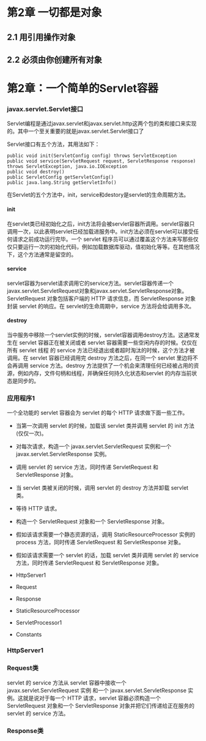 # 第2章 一切都是对象 #

## 2.1 用引用操作对象 ##


## 2.2 必须由你创建所有对象 ##

# 第2章：一个简单的Servlet容器 #

### javax.servlet.Servlet接口 ###

Servlet编程是通过javax.servlet和javax.servlet.http这两个包的类和接口来实现的。其中一个至关重要的就是javax.servlet.Servlet接口了

Servlet接口有五个方法，其用法如下：

	public void init(ServletConfig config) throws ServletException
	public void service(ServletRequest request, ServletResponse response) throws ServletException, java.io.IOException
	public void destroy()
	public ServletConfig getServletConfig()
	public java.lang.String getServletInfo()

在Servlet的五个方法中，init，service和destory是servlet的生命周期方法。

#### init ####

在servlet类已经初始化之后，init方法将会被servlet容器所调用。servlet容器只调用一次，以此表明servlet已经加载进服务中。init方法必须在servlet可以接受任何请求之前成功运行完毕。一个 servlet 程序员可以通过覆盖这个方法来写那些仅仅只要运行一次的初始化代码，例如加载数据库驱动，值初始化等等。在其他情况下，这个方法通常是留空的。

#### service ####

servlet容器为servlet请求调用它的service方法。servlet容器传递一个javax.servlet.ServletRequest对象和javax.servlet.ServletResponse对象。ServletRequest
对象包括客户端的 HTTP 请求信息，而 ServletResponse 对象封装 servlet 的响应。在 servlet的生命周期中，service 方法将会给调用多次。

#### destroy ####

当中服务中移除一个servlet实例的时候，servlet容器调用destroy方法。这通常发生在
servlet 容器正在被关闭或者 servlet 容器需要一些空闲内存的时候。仅仅在所有 servlet 线程
的 service 方法已经退出或者超时淘汰的时候，这个方法才被调用。在 servlet 容器已经调用完
destroy 方法之后，在同一个 servlet 里边将不会再调用 service 方法。destroy 方法提供了一个机会来清理任何已经被占用的资源，例如内存，文件句柄和线程，并确保任何持久化状态和servlet 的内存当前状态是同步的。

### 应用程序1 ###

一个全功能的 servlet 容器会为 servlet 的每个 HTTP 请求做下面一些工作。

* 当第一次调用 servlet 的时候，加载该 servlet 类并调用 servlet 的 init 方法(仅仅一次)。
* 对每次请求，构造一个 javax.servlet.ServletRequest 实例和一个javax.servlet.ServletResponse 实例。
* 调用 servlet 的 service 方法，同时传递 ServletRequest 和 ServletResponse 对象。
* 当 servlet 类被关闭的时候，调用 servlet 的 destroy 方法并卸载 servlet 类。

* 等待 HTTP 请求。
* 构造一个 ServletRequest 对象和一个 ServletResponse 对象。
* 假如该请求需要一个静态资源的话，调用 StaticResourceProcessor 实例的 process 方法，同时传递 ServletRequest 和 ServletResponse 对象。
* 假如该请求需要一个 servlet 的话，加载 servlet 类并调用 servlet 的 service 方法，同时传递 ServletRequest 和 ServletResponse 对象。

* HttpServer1
* Request
* Response
* StaticResourceProcessor
* ServletProcessor1
* Constants

### HttpServer1 ### 

### Request类 ###

servlet 的 service 方法从 servlet 容器中接收一个 javax.servlet.ServletRequest 实例 和一个 javax.servlet.ServletResponse 实例。这就是说对于每一个 HTTP 请求，servlet 容器必须构造一个 ServletRequest 对象和一个 ServletResponse 对象并把它们传递给正在服务的servlet 的 service 方法。

### Response类 ###

